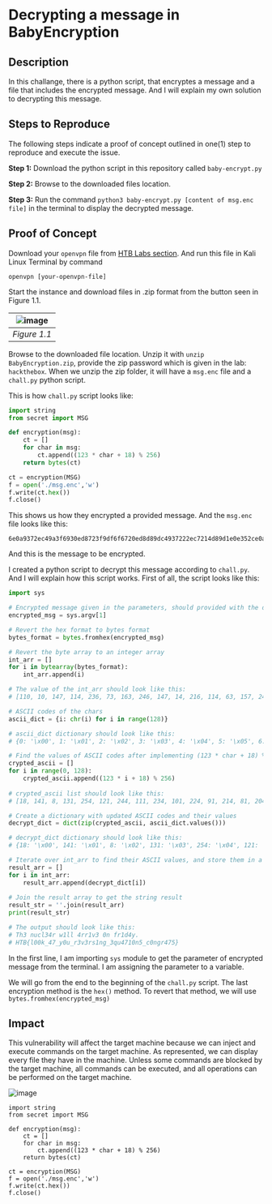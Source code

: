 # Decrypting a message in BabyEncryption

## Description
In this challange, there is a python script, that encryptes a message and a file that includes the encrypted message. And I will explain my own solution to decrypting this message.

## Steps to Reproduce
The following steps indicate a proof of concept outlined in one(1) step to reproduce and execute the issue.

**Step 1:**
Download the python script in this repository called `baby-encrypt.py`

**Step 2:**
Browse to the downloaded files location.

**Step 3:**
Run the command `python3 baby-encrypt.py [content of msg.enc file]` in the terminal to display the decrypted message.

## Proof of Concept
Download your `openvpn` file from [HTB Labs section](https://app.hackthebox.com/). And run this file in Kali Linux Terminal by command
```
openvpn [your-openvpn-file]
```
Start the instance and download files in .zip format from the button seen in Figure 1.1.

| ![image](https://user-images.githubusercontent.com/112284234/227726648-5917aa76-1d7f-4ffe-99e7-99a6c129131a.png) | 
|:--:| 
| *Figure 1.1* |

Browse to the downloaded file location. Unzip it with `unzip BabyEncryption.zip`, provide the zip password which is given in the lab: `hackthebox`. When we unzip the zip folder, it will have a `msg.enc` file and a `chall.py` python script. 

This is how `chall.py` script looks like:
```python
import string
from secret import MSG

def encryption(msg):
    ct = []
    for char in msg:
        ct.append((123 * char + 18) % 256)
    return bytes(ct)

ct = encryption(MSG)
f = open('./msg.enc','w')
f.write(ct.hex())
f.close()
```
This shows us how they encrypted a provided message. And the `msg.enc` file looks like this:
```
6e0a9372ec49a3f6930ed8723f9df6f6720ed8d89dc4937222ec7214d89d1e0e352ce0aa6ec82bf622227bb70e7fb7352249b7d893c493d8539dec8fb7935d490e7f9d22ec89b7a322ec8fd80e7f8921
```
And this is the message to be encrypted.

I created a python script to decrypt this message according to `chall.py`. And I will explain how this script works. First of all, the script looks like this:
```python
import sys

# Encrypted message given in the parameters, should provided with the downloaded file from app.hackthebox.com/challenges/228
encrypted_msg = sys.argv[1]

# Revert the hex format to bytes format
bytes_format = bytes.fromhex(encrypted_msg)

# Revert the byte array to an integer array
int_arr = []
for i in bytearray(bytes_format):
	int_arr.append(i)

# The value of the int_arr should look like this:
# [110, 10, 147, 114, 236, 73, 163, 246, 147, 14, 216, 114, 63, 157, 246, 246, 114, 14, 216, 216, 157, 196, 147, 114, 34, 236, 114, 20, 216, 157, 30, 14, 53, 44, 224, 170, 110, 200, 43, 246, 34, 34, 123, 183, 14, 127, 183, 53, 34, 73, 183, 216, 147, 196, 147, 216, 83, 157, 236, 143, 183, 147, 93, 73, 14, 127, 157, 34, 236, 137, 183, 163, 34, 236, 143, 216, 14, 127, 137, 33]

# ASCII codes of the chars
ascii_dict = {i: chr(i) for i in range(128)}

# ascii_dict dictionary should look like this:
# {0: '\x00', 1: '\x01', 2: '\x02', 3: '\x03', 4: '\x04', 5: '\x05', 6: '\x06', 7: '\x07', 8: '\x08', 9: '\t', 10: '\n', 11: '\x0b', 12: '\x0c', 13: '\r', 14: '\x0e', 15: '\x0f', 16: '\x10', 17: '\x11', 18: '\x12', 19: '\x13', 20: '\x14', 21: '\x15', 22: '\x16', 23: '\x17', 24: '\x18', 25: '\x19', 26: '\x1a', 27: '\x1b', 28: '\x1c', 29: '\x1d', 30: '\x1e', 31: '\x1f', 32: ' ', 33: '!', 34: '"', 35: '#', 36: '$', 37: '%', 38: '&', 39: "'", 40: '(', 41: ')', 42: '*', 43: '+', 44: ',', 45: '-', 46: '.', 47: '/', 48: '0', 49: '1', 50: '2', 51: '3', 52: '4', 53: '5', 54: '6', 55: '7', 56: '8', 57: '9', 58: ':', 59: ';', 60: '<', 61: '=', 62: '>', 63: '?', 64: '@', 65: 'A', 66: 'B', 67: 'C', 68: 'D', 69: 'E', 70: 'F', 71: 'G', 72: 'H', 73: 'I', 74: 'J', 75: 'K', 76: 'L', 77: 'M', 78: 'N', 79: 'O', 80: 'P', 81: 'Q', 82: 'R', 83: 'S', 84: 'T', 85: 'U', 86: 'V', 87: 'W', 88: 'X', 89: 'Y', 90: 'Z', 91: '[', 92: '\\', 93: ']', 94: '^', 95: '_', 96: '`', 97: 'a', 98: 'b', 99: 'c', 100: 'd', 101: 'e', 102: 'f', 103: 'g', 104: 'h', 105: 'i', 106: 'j', 107: 'k', 108: 'l', 109: 'm', 110: 'n', 111: 'o', 112: 'p', 113: 'q', 114: 'r', 115: 's', 116: 't', 117: 'u', 118: 'v', 119: 'w', 120: 'x', 121: 'y', 122: 'z', 123: '{', 124: '|', 125: '}', 126: '~', 127: '\x7f'}

# Find the values of ASCII codes after implementing (123 * char + 18) % 256 formula to them
crypted_ascii = []
for i in range(0, 128):
	crypted_ascii.append((123 * i + 18) % 256)
	
# crypted_ascii list should look like this:
# [18, 141, 8, 131, 254, 121, 244, 111, 234, 101, 224, 91, 214, 81, 204, 71, 194, 61, 184, 51, 174, 41, 164, 31, 154, 21, 144, 11, 134, 1, 124, 247, 114, 237, 104, 227, 94, 217, 84, 207, 74, 197, 64, 187, 54, 177, 44, 167, 34, 157, 24, 147, 14, 137, 4, 127, 250, 117, 240, 107, 230, 97, 220, 87, 210, 77, 200, 67, 190, 57, 180, 47, 170, 37, 160, 27, 150, 17, 140, 7, 130, 253, 120, 243, 110, 233, 100, 223, 90, 213, 80, 203, 70, 193, 60, 183, 50, 173, 40, 163, 30, 153, 20, 143, 10, 133, 0, 123, 246, 113, 236, 103, 226, 93, 216, 83, 206, 73, 196, 63, 186, 53, 176, 43, 166, 33, 156, 23]

# Create a dictionary with updated ASCII codes and their values
decrypt_dict = dict(zip(crypted_ascii, ascii_dict.values()))

# decrypt_dict dictionary should look like this:
# {18: '\x00', 141: '\x01', 8: '\x02', 131: '\x03', 254: '\x04', 121: '\x05', 244: '\x06', 111: '\x07', 234: '\x08', 101: '\t', 224: '\n', 91: '\x0b', 214: '\x0c', 81: '\r', 204: '\x0e', 71: '\x0f', 194: '\x10', 61: '\x11', 184: '\x12', 51: '\x13', 174: '\x14', 41: '\x15', 164: '\x16', 31: '\x17', 154: '\x18', 21: '\x19', 144: '\x1a', 11: '\x1b', 134: '\x1c', 1: '\x1d', 124: '\x1e', 247: '\x1f', 114: ' ', 237: '!', 104: '"', 227: '#', 94: '$', 217: '%', 84: '&', 207: "'", 74: '(', 197: ')', 64: '*', 187: '+', 54: ',', 177: '-', 44: '.', 167: '/', 34: '0', 157: '1', 24: '2', 147: '3', 14: '4', 137: '5', 4: '6', 127: '7', 250: '8', 117: '9', 240: ':', 107: ';', 230: '<', 97: '=', 220: '>', 87: '?', 210: '@', 77: 'A', 200: 'B', 67: 'C', 190: 'D', 57: 'E', 180: 'F', 47: 'G', 170: 'H', 37: 'I', 160: 'J', 27: 'K', 150: 'L', 17: 'M', 140: 'N', 7: 'O', 130: 'P', 253: 'Q', 120: 'R', 243: 'S', 110: 'T', 233: 'U', 100: 'V', 223: 'W', 90: 'X', 213: 'Y', 80: 'Z', 203: '[', 70: '\\', 193: ']', 60: '^', 183: '_', 50: '`', 173: 'a', 40: 'b', 163: 'c', 30: 'd', 153: 'e', 20: 'f', 143: 'g', 10: 'h', 133: 'i', 0: 'j', 123: 'k', 246: 'l', 113: 'm', 236: 'n', 103: 'o', 226: 'p', 93: 'q', 216: 'r', 83: 's', 206: 't', 73: 'u', 196: 'v', 63: 'w', 186: 'x', 53: 'y', 176: 'z', 43: '{', 166: '|', 33: '}', 156: '~', 23: '\x7f'}

# Iterate over int_arr to find their ASCII values, and store them in a result array
result_arr = []
for i in int_arr: 
	result_arr.append(decrypt_dict[i])
	
# Join the result array to get the string result
result_str = ''.join(result_arr)
print(result_str)

# The output should look like this:
# Th3 nucl34r w1ll 4rr1v3 0n fr1d4y.
# HTB{l00k_47_y0u_r3v3rs1ng_3qu4710n5_c0ngr475}

```

In the first line, I am importing `sys` module to get the parameter of encrypted message from the terminal. I am assigning the parameter to a variable.

We will go from the end to the beginning of the `chall.py` script. The last encryption method is the `hex()` method. To revert that method, we will use `bytes.fromhex(encrypted_msg)`











## Impact
This vulnerability will affect the target machine because we can inject and execute commands on the target machine. As represented, we can display every file they have in the machine. Unless some commands are blocked by the target machine, all commands can be executed, and all operations can be performed on the target machine.


![image](https://user-images.githubusercontent.com/112284234/227720318-27d4812e-351b-457f-984a-c91852824b99.png)
```
import string
from secret import MSG

def encryption(msg):
    ct = []
    for char in msg:
        ct.append((123 * char + 18) % 256)
    return bytes(ct)

ct = encryption(MSG)
f = open('./msg.enc','w')
f.write(ct.hex())
f.close()
```
